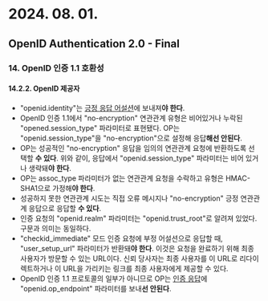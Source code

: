 # 2024. 08. 01.

## OpenID Authentication 2.0 - Final

### 14. OpenID 인증 1.1 호환성

#### 14.2.2. OpenID 제공자

- "openid.identity"는 [긍정 응답 어설션][oidc-positive-assertions]에 보내져**야 한다**.
- OpenID 인증 1.1에서 "no-encryption" 연관관계 유형은 비어있거나 누락된 "opened.session_type" 파라미터로 표현됐다. OP는 "openid.session_type"을 "no-encryption"으로 설정해 응답**해선 안된다**.
- OP는 성공적인 "no-encryption" 응답을 임의의 연관관계 요청에 반환하도록 선택할 **수 있다**. 위와 같이, 응답에서 "openid.session_type" 파라미터는 비어 있거나 생략돼**야 한다**.
- OP는 assoc_type 파라미터가 없는 연관관계 요청을 수락하고 유형은 HMAC-SHA1으로 가정해**야 한다**.
- 성공하지 못한 연관관계 시도는 직접 오류 메시지나 "no-encryption" 긍정 연관관계 응답으로 응답할 **수 있다**.
- 인증 요청의 "openid.realm" 파라미터는 "openid.trust_root"로 알려져 있었다. 구문과 의미는 동일하다.
- "checkid_immediate" 모드 인증 요청에 부정 어설션으로 응답할 때, "user_setup_url" 파라미터가 반환돼**야 한다**. 이것은 요청을 완료하기 위해 최종 사용자가 방문할 수 있는 URL이다.  신뢰 당사자는 최종 사용자를 이 URL로 리다이렉트하거나 이 URL을 가리키는 링크를 최종 사용자에게 제공할 수 있다.
- OpenID 인증 1.1 프로토콜의 일부가 아니므로 OP는 [인증 응답][oidc-positive-assertions]에 "openid.op_endpoint" 파라미터를 보내**선 안된다**.



[oidc-positive-assertions]: https://openid.net/specs/openid-authentication-2_0.html#positive_assertions